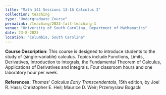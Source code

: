 ```yaml
---
title: "Math 141 Sessions 13-16 Calculus I"
collection: teaching
type: "Undergraduate Course"
permalink: /teaching/2023-fall-teaching-1
venue: "University of South Carolina, Department of Mathematics"
date: 23-8-2023
location: "Columbia, South Carolina"
---
```


**Course Description:** This course is designed to introduce students to the study of (single-variable) calculus.
Topics include Functions, Limits, Derivatives, Introduction to Integrals, the Fundamental Theorem of
Calculus, Applications of Derivatives and Integrals. Four classroom hours and one laboratory hour per
week.


**References:**  *Thomas’ Calculus Early Transcendentals*, 15th edition, by Joel R. Hass; Christopher E. Heil; Maurice D. Weir; Przemyslaw Bogacki


<!--
Heading 1
======

Nonvanishing of Hecke *L*-functions <br><br>

**Link:** [https://www.math.tamu.edu/undergraduate/research/REU/](https://www.math.tamu.edu/undergraduate/research/REU/)

Heading 2
======

Heading 3
======
-->





